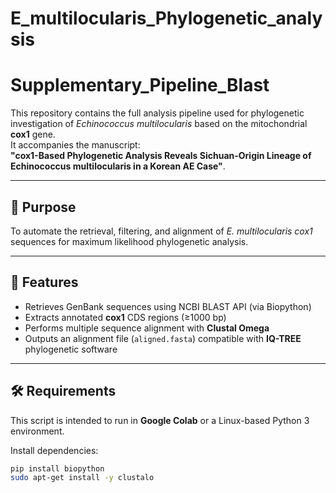 # E_multilocularis_Phylogenetic_analysis

# Supplementary_Pipeline_Blast

This repository contains the full analysis pipeline used for phylogenetic investigation of *Echinococcus multilocularis* based on the mitochondrial **cox1** gene.  
It accompanies the manuscript:  
**"cox1-Based Phylogenetic Analysis Reveals Sichuan-Origin Lineage of Echinococcus multilocularis in a Korean AE Case"**.

---

## 📌 Purpose

To automate the retrieval, filtering, and alignment of *E. multilocularis cox1* sequences for maximum likelihood phylogenetic analysis.

---

## 🧪 Features

- Retrieves GenBank sequences using NCBI BLAST API (via Biopython)
- Extracts annotated **cox1** CDS regions (≥1000 bp)
- Performs multiple sequence alignment with **Clustal Omega**
- Outputs an alignment file (`aligned.fasta`) compatible with **IQ-TREE** phylogenetic software

---

## 🛠 Requirements

This script is intended to run in **Google Colab** or a Linux-based Python 3 environment.

Install dependencies:

```bash
pip install biopython
sudo apt-get install -y clustalo
